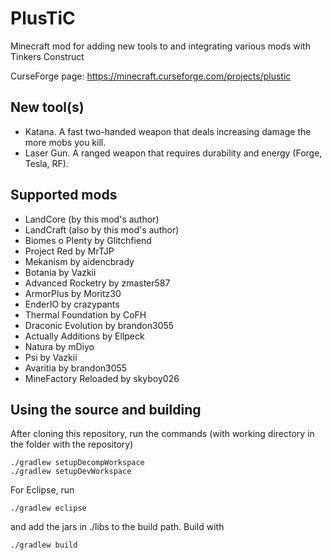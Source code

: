 # PlusTiC
Minecraft mod for adding new tools to and integrating various mods with Tinkers Construct

CurseForge page: https://minecraft.curseforge.com/projects/plustic
## New tool(s)
- Katana. A fast two-handed weapon that deals increasing damage the more mobs you kill.
- Laser Gun. A ranged weapon that requires durability and energy (Forge, Tesla, RF).
## Supported mods
- LandCore (by this mod's author)
- LandCraft (also by this mod's author)
- Biomes o Plenty by Glitchfiend
- Project Red by MrTJP
- Mekanism by aidencbrady
- Botania by Vazkii
- Advanced Rocketry by zmaster587
- ArmorPlus by Moritz30
- EnderIO by crazypants
- Thermal Foundation by CoFH
- Draconic Evolution by brandon3055
- Actually Additions by Ellpeck
- Natura by mDiyo
- Psi by Vazkii
- Avaritia by brandon3055
- MineFactory Reloaded by skyboy026
## Using the source and building
After cloning this repository, run the commands (with working directory in the folder with the repository)
```
./gradlew setupDecompWorkspace
./gradlew setupDevWorkspace
```
For Eclipse, run
```
./gradlew eclipse
```
and add the jars in ./libs to the build path.
Build with
```
./gradlew build
```
